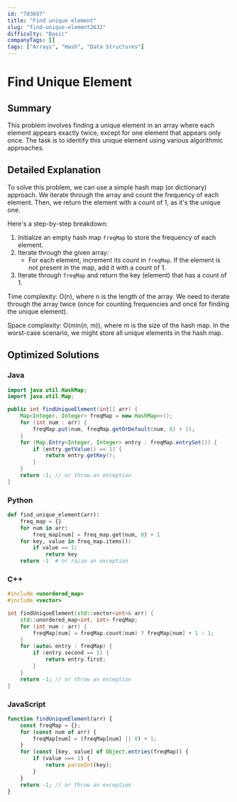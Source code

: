 ```yaml
---
id: "703697"
title: "Find unique element"
slug: "find-unique-element2632"
difficulty: "Basic"
companyTags: []
tags: ["Arrays", "Hash", "Data Structures"]
---
```


# Find Unique Element

## Summary

This problem involves finding a unique element in an array where each element appears exactly twice, except for one element that appears only once. The task is to identify this unique element using various algorithmic approaches.

## Detailed Explanation

To solve this problem, we can use a simple hash map (or dictionary) approach. We iterate through the array and count the frequency of each element. Then, we return the element with a count of 1, as it's the unique one.

Here's a step-by-step breakdown:

1. Initialize an empty hash map `freqMap` to store the frequency of each element.
2. Iterate through the given array:
   - For each element, increment its count in `freqMap`. If the element is not present in the map, add it with a count of 1.
3. Iterate through `freqMap` and return the key (element) that has a count of 1.

Time complexity: O(n), where n is the length of the array. We need to iterate through the array twice (once for counting frequencies and once for finding the unique element).

Space complexity: O(min(n, m)), where m is the size of the hash map. In the worst-case scenario, we might store all unique elements in the hash map.

## Optimized Solutions

### Java
```java
import java.util.HashMap;
import java.util.Map;

public int findUniqueElement(int[] arr) {
    Map<Integer, Integer> freqMap = new HashMap<>();
    for (int num : arr) {
        freqMap.put(num, freqMap.getOrDefault(num, 0) + 1);
    }
    for (Map.Entry<Integer, Integer> entry : freqMap.entrySet()) {
        if (entry.getValue() == 1) {
            return entry.getKey();
        }
    }
    return -1; // or throw an exception
}
```

### Python
```python
def find_unique_element(arr):
    freq_map = {}
    for num in arr:
        freq_map[num] = freq_map.get(num, 0) + 1
    for key, value in freq_map.items():
        if value == 1:
            return key
    return -1  # or raise an exception
```

### C++
```cpp
#include <unordered_map>
#include <vector>

int findUniqueElement(std::vector<int>& arr) {
    std::unordered_map<int, int> freqMap;
    for (int num : arr) {
        freqMap[num] = freqMap.count(num) ? freqMap[num] + 1 : 1;
    }
    for (auto& entry : freqMap) {
        if (entry.second == 1) {
            return entry.first;
        }
    }
    return -1; // or throw an exception
}
```

### JavaScript
```javascript
function findUniqueElement(arr) {
    const freqMap = {};
    for (const num of arr) {
        freqMap[num] = (freqMap[num] || 0) + 1;
    }
    for (const [key, value] of Object.entries(freqMap)) {
        if (value === 1) {
            return parseInt(key);
        }
    }
    return -1; // or throw an exception
}
```